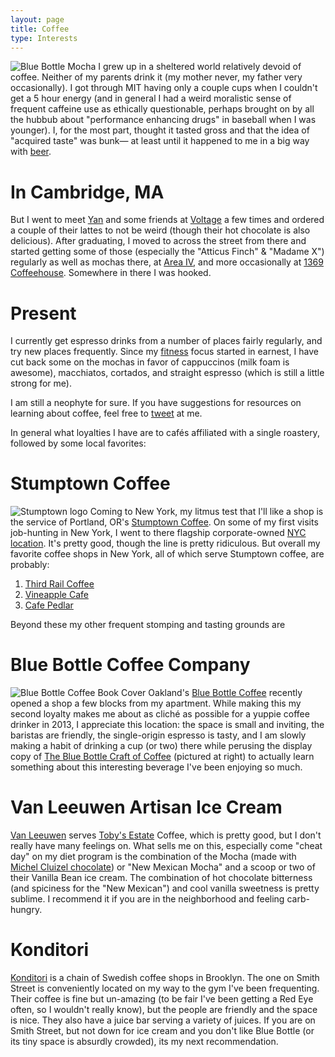 ```yaml
---
layout: page
title: Coffee
type: Interests
---
```


![Blue Bottle Mocha](https://irs3.4sqi.net/img/general/width960/4242872_rVUaalmLgNqLJRdkFhGL3L6baptl9vYe703iwI0g-iA.jpg)
I grew up in a sheltered world relatively devoid of coffee. Neither of my parents drink it (my mother never, my father very occasionally). I got through MIT having only a couple cups when I couldn't get a 5 hour energy (and in general I had a weird moralistic sense of frequent caffeine use as ethically questionable, perhaps brought on by all the hubbub about "performance enhancing drugs" in baseball when I was younger). I, for the most part, thought it tasted gross and that the idea of "acquired taste" was bunk— at least until it happened to me in a big way with [beer](/beer).

# In Cambridge, MA
But I went to meet [Yan](http://web.mit.edu/zyan/www/) and some friends at [Voltage](http://voltagecoffee.com/) a few times and ordered a couple of their lattes to not be weird (though their hot chocolate is also delicious). After graduating, I moved to across the street from there and started getting some of those (especially the "Atticus Finch" &amp; "Madame X") regularly as well as mochas there, at [Area IV](http://areafour.com/), and more occasionally at [1369 Coffeehouse](http://www.1369coffeehouse.com/). Somewhere in there I was hooked.

# Present
I currently get espresso drinks from a number of places fairly regularly, and try new places frequently. Since my [fitness](/fitness) focus started in earnest, I have cut back some on the mochas in favor of cappuccinos (milk foam is awesome), macchiatos, cortados, and straight espresso (which is still a little strong for me).

I am still a neophyte for sure. If you have suggestions for resources on learning about coffee, feel free to [tweet](http://twitter.com/donaldguy) at me.

In general what loyalties I have are to cafés affiliated with a single roastery, followed by some local favorites:

# Stumptown Coffee
![Stumptown logo](http://pbs.twimg.com/profile_images/3315888220/b9763cd6cafe3273c73aee406af97722.jpeg)
Coming to New York, my litmus test that I'll like a shop is the service of Portland, OR's [Stumptown Coffee](http://stumptowncoffee.com/). On some of my first visits job-hunting in New York, I went to there flagship corporate-owned [NYC location](http://stumptowncoffee.com/location/new-york/manhattan/). It's pretty good, though the line is pretty ridiculous. But overall my favorite coffee shops in New York, all of which serve Stumptown coffee, are probably:

  1. [Third Rail Coffee](http://www.thirdrailcoffee.com/)
  2. [Vineapple Cafe](http://www.vineapple.com/)
  3. [Cafe Pedlar](http://cafepedlar.com/)

Beyond these my other frequent stomping and tasting grounds are

# Blue Bottle Coffee Company
![Blue Bottle Coffee Book Cover](http://d202m5krfqbpi5.cloudfront.net/books/1344369699l/13414928.jpg)
Oakland's [Blue Bottle Coffee](http://www.bluebottlecoffee.com/) recently opened a shop a few blocks from my apartment. While making this my second loyalty makes me about as cliché as possible for a yuppie coffee drinker in 2013, I appreciate this location: the space is small and inviting, the baristas are friendly, the single-origin espresso is tasty, and I am slowly making a habit of drinking a cup (or two) there while perusing the display copy of [The Blue Bottle Craft of Coffee](http://amzn.to/1i2ni1r) (pictured at right) to actually learn something about this interesting beverage I've been enjoying so much.

# Van Leeuwen Artisan Ice Cream
[Van Leeuwen](http://www.vanleeuwenicecream.com/) serves [Toby's Estate](http://www.tobysestate.com/) Coffee, which is pretty good, but I don't really have many feelings on. What sells me on this, especially come "cheat day" on my diet program is the combination of the Mocha (made with [Michel Cluizel chocolate](http://www.cluizel.us/)) or "New Mexican Mocha" and a scoop or two of their Vanilla Bean ice cream. The combination of hot chocolate bitterness (and spiciness for the "New Mexican") and cool vanilla sweetness is pretty sublime. I recommend it if you are in the neighborhood and feeling carb-hungry.

# Konditori
[Konditori](http://www.konditorinyc.com/) is a chain of Swedish coffee shops in Brooklyn. The one on Smith Street is conveniently located on my way to the gym I've been frequenting. Their coffee is fine but un-amazing (to be fair I've been getting a Red Eye often, so I wouldn't really know), but the people are friendly and the space is nice. They also have a juice bar serving a variety of juices. If you are on Smith Street, but not down for ice cream and you don't like Blue Bottle (or its tiny space is absurdly crowded), its my next recommendation.
